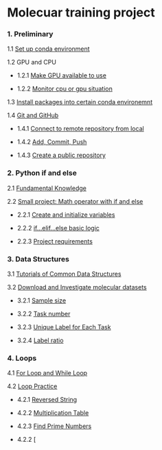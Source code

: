 # Molecuar training project
### 1. Preliminary
1.1 [Set up conda environment](https://github.com/MM-YY-WW/Final-molecule-training-project/blob/main/1.Preliminary.md#11-set-up-conda-environment) 

1.2 GPU and CPU

- 1.2.1 [Make GPU available to use](https://github.com/MM-YY-WW/Final-molecule-training-project/blob/main/1.Preliminary.md#121-make-gpu-available-to-use)

- 1.2.2 [Monitor cpu or gpu situation](https://github.com/MM-YY-WW/Final-molecule-training-project/blob/main/1.Preliminary.md#122-monitor-cpu-or-gpu-situation)

1.3 [Install packages into certain conda environemnt](https://github.com/MM-YY-WW/Final-molecule-training-project/blob/main/1.Preliminary.md#13-install-packages-into-certain-conda-environemnt)

1.4 [Git and GitHub](https://github.com/MM-YY-WW/Final-molecule-training-project/blob/main/1.Preliminary.md#14-git-and-github)

- 1.4.1 [Connect to remote repository from local](https://github.com/MM-YY-WW/Final-molecule-training-project/blob/main/1.Preliminary.md#141-connect-to-remote-repository-from-local) 

- 1.4.2 [Add, Commit, Push](https://github.com/MM-YY-WW/Final-molecule-training-project/blob/main/1.Preliminary.md#142-add-commit-push)

- 1.4.3 [Create a public repository](https://github.com/MM-YY-WW/Final-molecule-training-project/blob/main/1.Preliminary.md#143-create-a-public-repository) 

### 2. Python if and else

2.1 [Fundamental Knowledge](https://github.com/MM-YY-WW/Final-molecule-training-project/blob/main/2.Python_if_else.md#21-fundamental-knowledge)

2.2 [Small project: Math operator with if and else](https://github.com/MM-YY-WW/Final-molecule-training-project/blob/main/2.Python_if_else.md#22-small-project-math-operator-with-if-and-else)

- 2.2.1 [Create and initialize variables](https://github.com/MM-YY-WW/Final-molecule-training-project/blob/main/2.Python_if_else.md#221-create-and-initialize-variables)

- 2.2.2 [if...elif...else basic logic](https://github.com/MM-YY-WW/Final-molecule-training-project/blob/main/2.Python_if_else.md#222-ifelifelse-basic-logic)

- 2.2.3 [Project requirements](https://github.com/MM-YY-WW/Final-molecule-training-project/blob/main/2.Python_if_else.md#223-project-requirements)

### 3. Data Structures
3.1 [Tutorials of Common Data Structures](https://github.com/MM-YY-WW/Final-molecule-training-project/blob/main/3.Data_Structure.md#31-tutorials-of-common-data-structures)

3.2 [Download and Investigate molecular datasets](https://github.com/MM-YY-WW/Final-molecule-training-project/blob/main/3.Data_Structure.md#32-download-and-investigate-molecular-datasets)

- 3.2.1 [Sample size](https://github.com/MM-YY-WW/Final-molecule-training-project/blob/main/3.Data_Structure.md#321-sample-size)

- 3.2.2 [Task number](https://github.com/MM-YY-WW/Final-molecule-training-project/blob/main/3.Data_Structure.md#322-task-number)

- 3.2.3 [Unique Label for Each Task](https://github.com/MM-YY-WW/Final-molecule-training-project/blob/main/3.Data_Structure.md#323-unique-label-for-each-task)

- 3.2.4 [Label ratio](https://github.com/MM-YY-WW/Final-molecule-training-project/blob/main/3.Data_Structure.md#324-label-ratio)

### 4. Loops
4.1 [For Loop and While Loop](https://github.com/MM-YY-WW/Final-molecule-training-project/blob/main/4.Loop.md#41-for-loop-and-while-loop)

4.2 [Loop Practice](https://github.com/MM-YY-WW/Final-molecule-training-project/blob/main/4.Loop.md#42-loop-practice)

- 4.2.1 [Reversed String](https://github.com/MM-YY-WW/Final-molecule-training-project/blob/main/4.Loop.md#421-reversed-string)

- 4.2.2 [Multiplication Table](https://github.com/MM-YY-WW/Final-molecule-training-project/blob/main/4.Loop.md#422-multiplication-table)

- 4.2.3 [Find Prime Numbers](https://github.com/MM-YY-WW/Final-molecule-training-project/blob/main/4.Loop.md#423-find-prime-numbers)
- 4.2.2 [
